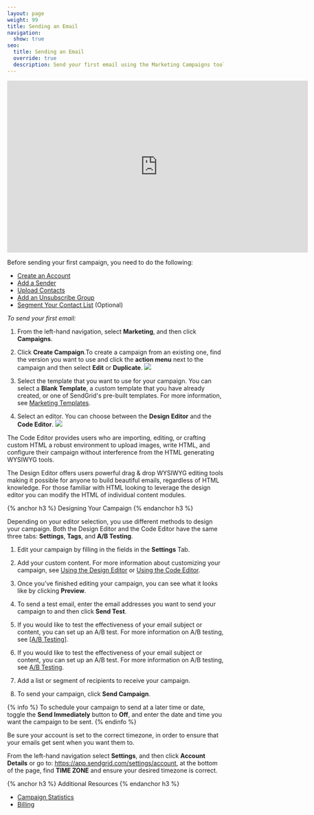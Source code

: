```yaml
---
layout: page
weight: 99
title: Sending an Email
navigation:
  show: true
seo:
  title: Sending an Email
  override: true
  description: Send your first email using the Marketing Campaigns tool.
---
```

<iframe src="https://player.vimeo.com/video/221496578" width="700" height="400" frameborder="0" webkitallowfullscreen mozallowfullscreen allowfullscreen></iframe>

Before sending your first campaign, you need to do the following:

- [Create an Account](https://sendgrid.com/pricing/?mc=SendGrid%20Documentation) 
- [Add a Sender](https://sendgrid.com/docs/User_Guide/Marketing_Campaigns/senders.html) 
- [Upload Contacts](https://sendgrid.com/docs/User_Guide/Marketing_Campaigns/contacts.html) 
- [Add an Unsubscribe Group](https://sendgrid.com/docs/User_Guide/Suppressions/advanced_suppression_manager.html) 
- [Segment Your Contact List](https://sendgrid.com/docs/User_Guide/Marketing_Campaigns/lists.html) (Optional) 

*To send your first email:*

1. From the left-hand navigation, select **Marketing**, and then click **Campaigns**. 

1. Click **Create Campaign**.To create a campaign from an existing one, find the version you want to use and click the **action menu** next to the campaign and then select **Edit** or **Duplicate**.
![]({{root_url}}/images/duplicate_campaign.png)

1. Select the template that you want to use for your campaign. You can select a **Blank Template**, a custom template that you have already created, or one of SendGrid's pre-built templates. For more information, see [Marketing Templates](https://sendgrid.com/docs/User_Guide/Marketing_Campaigns/templates.html).

1. Select an editor. You can choose between the **Design Editor** and the **Code Editor**.
![]({{root_url}}/images/choose_editor.png)

The Code Editor provides users who are importing, editing, or crafting custom HTML a robust environment to upload images, write HTML, and configure their campaign without interference from the HTML generating WYSIWYG tools. 

The Design Editor offers users powerful drag & drop WYSIWYG editing tools making it possible for anyone to build beautiful emails, regardless of HTML knowledge. For those familiar with HTML looking to leverage the design editor you can modify the HTML of individual content modules.

{% anchor h3 %}
Designing Your Campaign
{% endanchor h3 %}

Depending on your editor selection, you use different methods to design your campaign. Both the Design Editor and the Code Editor have the same three tabs: **Settings**, **Tags**, and **A/B Testing**.

1. Edit your campaign by filling in the fields in the **Settings** Tab. 

1. Add your custom content. For more information about customizing your campaign, see [Using the Design Editor]({{root_url}}/User_Guide/Marketing_Campaigns/design_editor.html) or [Using the Code Editor]({{root_url}}/User_Guide/Marketing_Campaigns/code_editor.html). 

1. Once you’ve finished editing your campaign, you can see what it looks like by clicking **Preview**.

1. To send a test email, enter the email addresses you want to send your campaign to and then click **Send Test**. 

1. If you would like to test the effectiveness of your email subject or content, you can set up an A/B test. For more information on A/B testing, see [[A/B Testing](https://sendgrid.com/docs/User_Guide/Marketing_Campaigns/a_b_testing.html)].

1. If you would like to test the effectiveness of your email subject or content, you can set up an A/B test. For more information on A/B testing, see [A/B Testing](https://sendgrid.com/docs/User_Guide/Marketing_Campaigns/a_b_testing.html).

1. Add a list or segment of recipients to receive your campaign.

1. To send your campaign, click **Send Campaign**. 

{% info %}
To schedule your campaign to send at a later time or date, toggle the **Send Immediately** button to **Off**, and enter the date and time you want the campaign to be sent.
{% endinfo %}

Be sure your account is set to the correct timezone, in order to ensure that your emails get sent when you want them to.

From the left-hand navigation select **Settings**, and then click **Account Details** or go to:
https://app.sendgrid.com/settings/account, at the bottom of the page, find **TIME ZONE** and ensure your desired timezone is correct. 

{% anchor h3 %}
Additional Resources
{% endanchor h3 %}

- [Campaign Statistics](https://sendgrid.com/docs/User_Guide/Marketing_Campaigns/campaign_stats.html) 
- [Billing](https://sendgrid.com/docs/Classroom/Basics/index.html#Billing)

